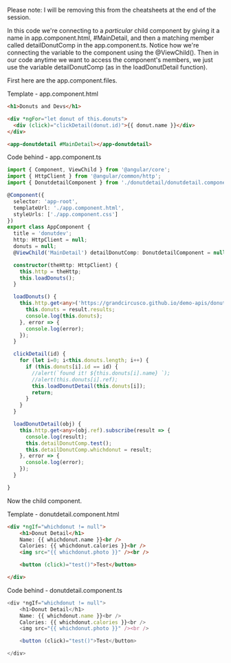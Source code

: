Please note: I will be removing this from the cheatsheets at the end of the session.

In this code we're connecting to a *particular* child component by giving it a name in app.component.html, #MainDetail, and then a matching member called detailDonutComp in the app.component.ts. Notice how we're connecting the variable to the component using the @ViewChild(). Then in our code anytime we want to access the component's members, we just use the variable detailDonutComp (as in the loadDonutDetail function).

First here are the app.component.files.

Template - app.component.html

```html
<h1>Donuts and Devs</h1>

<div *ngFor="let donut of this.donuts">
  <div (click)="clickDetail(donut.id)">{{ donut.name }}</div> 
</div>

<app-donutdetail #MainDetail></app-donutdetail>
```

Code behind - app.component.ts

```ts
import { Component, ViewChild } from '@angular/core';
import { HttpClient } from '@angular/common/http';
import { DonutdetailComponent } from './donutdetail/donutdetail.component';

@Component({
  selector: 'app-root',
  templateUrl: './app.component.html',
  styleUrls: ['./app.component.css']
})
export class AppComponent {
  title = 'donutdev';
  http: HttpClient = null;
  donuts = null;
  @ViewChild('MainDetail') detailDonutComp: DonutdetailComponent = null;

  constructor(theHttp: HttpClient) {
    this.http = theHttp;
    this.loadDonuts();
  }

  loadDonuts() {
    this.http.get<any>('https://grandcircusco.github.io/demo-apis/donuts.json').subscribe(result => {
      this.donuts = result.results;
      console.log(this.donuts);
    }, error => {
      console.log(error);
    });    
  }

  clickDetail(id) {
    for (let i=0; i<this.donuts.length; i++) {
      if (this.donuts[i].id == id) {
        //alert(`found it! ${this.donuts[i].name} `);
        //alert(this.donuts[i].ref);
        this.loadDonutDetail(this.donuts[i]);
        return;
      }
    }
  }

  loadDonutDetail(obj) {
    this.http.get<any>(obj.ref).subscribe(result => {
      console.log(result);
      this.detailDonutComp.test();
      this.detailDonutComp.whichdonut = result;
    }, error => {
      console.log(error);
    });      
  }

}
```

Now the child component.

Template - donutdetail.component.html

```html
<div *ngIf="whichdonut != null">
    <h1>Donut Detail</h1>
    Name: {{ whichdonut.name }}<br />
    Calories: {{ whichdonut.calories }}<br />
    <img src="{{ whichdonut.photo }}" /><br />

    <button (click)="test()">Test</button>

</div>
```

Code behind - donutdetail.component.ts

```ts
<div *ngIf="whichdonut != null">
    <h1>Donut Detail</h1>
    Name: {{ whichdonut.name }}<br />
    Calories: {{ whichdonut.calories }}<br />
    <img src="{{ whichdonut.photo }}" /><br />

    <button (click)="test()">Test</button>

</div>
```

